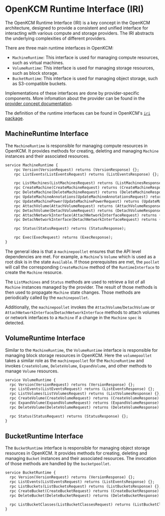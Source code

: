 # OpenKCM Runtime Interface (IRI)

The OpenKCM Runtime Interface (IRI) is a key concept in the OpenKCM architecture, designed to provide a consistent
and unified interface for interacting with various compute and storage providers. The IRI abstracts the underlying 
complexities of different providers.

There are three main runtime interfaces in OpenKCM:
- `MachineRuntime`: This interface is used for managing compute resources, such as virtual machines.
- `VolumeRuntime`: This interface is used for managing storage resources, such as block storage.
- `BucketRuntime`: This interface is used for managing object storage, such as S3-compatible buckets.

Implementations of these interfaces are done by provider-specific components. More infomation about the provider can
be found in the [provider concept documentation](/iaas/architecture/providers/).

The definition of the runtime interfaces can be found in OpenKCM's [`iri` package](https://github.com/openkcm/OpenKCM/tree/main/iri/).

## MachineRuntime Interface

The `MachineRuntime` is responsible for managing compute resources in OpenKCM. It provides methods for creating,
deleting and managing `Machine` instances and their associated resources.

```proto
service MachineRuntime {
    rpc Version(VersionRequest) returns (VersionResponse) {};
    rpc ListEvents(ListEventsRequest) returns (ListEventsResponse) {};

    rpc ListMachines(ListMachinesRequest) returns (ListMachinesResponse) {};
    rpc CreateMachine(CreateMachineRequest) returns (CreateMachineResponse) {};
    rpc DeleteMachine(DeleteMachineRequest) returns (DeleteMachineResponse) {};
    rpc UpdateMachineAnnotations(UpdateMachineAnnotationsRequest) returns (UpdateMachineAnnotationsResponse);
    rpc UpdateMachinePower(UpdateMachinePowerRequest) returns (UpdateMachinePowerResponse);
    rpc AttachVolume(AttachVolumeRequest) returns (AttachVolumeResponse) {};
    rpc DetachVolume(DetachVolumeRequest) returns (DetachVolumeResponse) {};
    rpc AttachNetworkInterface(AttachNetworkInterfaceRequest) returns (AttachNetworkInterfaceResponse);
    rpc DetachNetworkInterface(DetachNetworkInterfaceRequest) returns (DetachNetworkInterfaceResponse);

    rpc Status(StatusRequest) returns (StatusResponse);

    rpc Exec(ExecRequest) returns (ExecResponse);
}
```

The general idea is that a `machinepoollet` ensures that the API level dependencies are met. For example, a `Machine`'s `Volume` which is used as a root disk is in the state `Available`. If those prerequisites are met, the `poollet` will call the corresponding `CreateMachine` method of the `RuntimeInterface` to create the `Machine` resource.

The `ListMachines` and `Status` methods are used to retrieve a list of all `Machine` instances managed by the provider. 
The result of those methods is then used to propagate `Machine` state changes. Those methods are periodically called by 
the `machinepoollet`.

Additionally, the `machinepoollet` invokes the `AttachVolume`/`DetachVolume` or `AttachNetworkInterface`/`DetachNetworkInterface` 
methods to attach volumes or network interfaces to a `Machine` if a change in the `Machine` `spec` is detected.

## VolumeRuntime Interface

Similar to the `MachineRuntime`, the `VolumeRuntime` interface is responsible for managing block storage resources in OpenKCM.
Here the `volumepoollet` takes a similar role as the `machinepoollet` for the `MachineRuntime` and invokes `CreateVolume`,
`DeleteVolume`, `ExpandVolume`, and other methods to manage `Volume` resources.

```proto
service VolumeRuntime {
  rpc Version(VersionRequest) returns (VersionResponse) {};
  rpc ListEvents(ListEventsRequest) returns (ListEventsResponse) {};
  rpc ListVolumes(ListVolumesRequest) returns (ListVolumesResponse) {};
  rpc CreateVolume(CreateVolumeRequest) returns (CreateVolumeResponse) {};
  rpc ExpandVolume(ExpandVolumeRequest) returns (ExpandVolumeResponse) {};
  rpc DeleteVolume(DeleteVolumeRequest) returns (DeleteVolumeResponse) {};

  rpc Status(StatusRequest) returns (StatusResponse) {};
}
```

## BucketRuntime Interface

The `BucketRuntime` interface is responsible for managing object storage resources in OpenKCM. It provides methods
for creating, deleting and managing `Bucket` instances and their associated resources. The invocation of those methods
are handled by the `bucketpoollet`.

```proto
service BucketRuntime {
  rpc Version(VersionRequest) returns (VersionResponse) {};
  rpc ListEvents(ListEventsRequest) returns (ListEventsResponse) {};
  rpc ListBuckets(ListBucketsRequest) returns (ListBucketsResponse) {};
  rpc CreateBucket(CreateBucketRequest) returns (CreateBucketResponse) {};
  rpc DeleteBucket(DeleteBucketRequest) returns (DeleteBucketResponse) {};

  rpc ListBucketClasses(ListBucketClassesRequest) returns (ListBucketClassesResponse) {};
}
```
